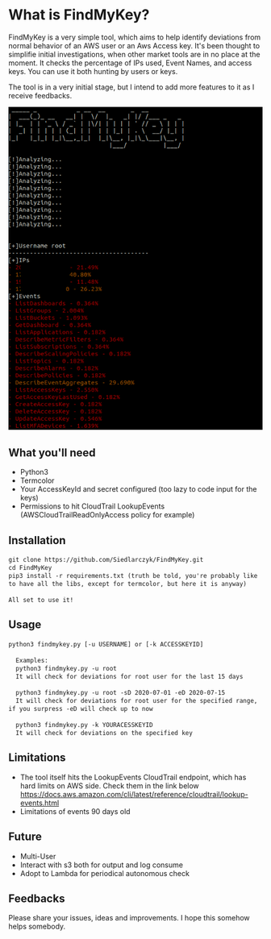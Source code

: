 # What is FindMyKey?

FindMyKey is a very simple tool, which aims to help identify deviations from normal behavior of an AWS user or an Aws Access key.
It's been thought to simplifie initial investigations, when other market tools are in no place at the moment.
It checks the percentage of IPs used, Event Names, and access keys.
You can use it both hunting by users or keys.

The tool is in a very initial stage, but I intend to add more features to it as I receive feedbacks.

![](https://github.com/Siedlarczyk/FindMyKey/blob/Dev/output_findmykey.png)

## What you'll need

- Python3
- Termcolor
- Your AccessKeyId and secret configured (too lazy to code input for the keys)
- Permissions to hit CloudTrail LookupEvents (AWSCloudTrailReadOnlyAccess policy for example)

## Installation

```
git clone https://github.com/Siedlarczyk/FindMyKey.git
cd FindMyKey
pip3 install -r requirements.txt (truth be told, you're probably like to have all the libs, except for termcolor, but here it is anyway)

All set to use it!
```

## Usage

```
python3 findmykey.py [-u USERNAME] or [-k ACCESSKEYID]

  Examples:
  python3 findmykey.py -u root
  It will check for deviations for root user for the last 15 days

  python3 findmykey.py -u root -sD 2020-07-01 -eD 2020-07-15
  It will check for deviations for root user for the specified range, if you surpress -eD will check up to now

  python3 findmykey.py -k YOURACESSKEYID
  It will check for deviations on the specified key
```

## Limitations

- The tool itself hits the LookupEvents CloudTrail endpoint, which has hard limits on AWS side. Check them in the link below
  https://docs.aws.amazon.com/cli/latest/reference/cloudtrail/lookup-events.html
- Limitations of events 90 days old

## Future

- Multi-User
- Interact with s3 both for output and log consume
- Adopt to Lambda for periodical autonomous check

## Feedbacks

Please share your issues, ideas and improvements. I hope this somehow helps somebody.
